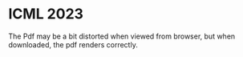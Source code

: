 # ICML 2023
The Pdf may be a bit distorted when viewed from browser, but when downloaded, the pdf renders correctly. 
